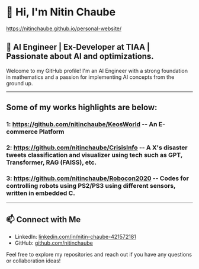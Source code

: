 # 👋 Hi, I'm Nitin Chaube
https://nitinchaube.github.io/personal-website/
## 🧠 AI Engineer | Ex-Developer at TIAA | Passionate about AI and optimizations.

Welcome to my GitHub profile! I'm an AI Engineer with a strong foundation in mathematics and a passion for implementing AI concepts from the ground up. 

---
## Some of my works highlights are below:
### 1: https://github.com/nitinchaube/KeosWorld -- An E-commerce Platform
### 2: https://github.com/nitinchaube/CrisisInfo -- A X's disaster tweets classification and visualizer using tech such as GPT, Transformer, RAG (FAISS), etc.
### 3: https://github.com/nitinchaube/Robocon2020 -- Codes for controlling robots using PS2/PS3 using different sensors, written in embedded C.




---

## 📫 Connect with Me

- LinkedIn: [linkedin.com/in/nitin-chaube-421572181](https://www.linkedin.com/in/nitin-chaube-421572181/)
- GitHub: [github.com/nitinchaube](https://github.com/nitinchaube)

Feel free to explore my repositories and reach out if you have any questions or collaboration ideas!

